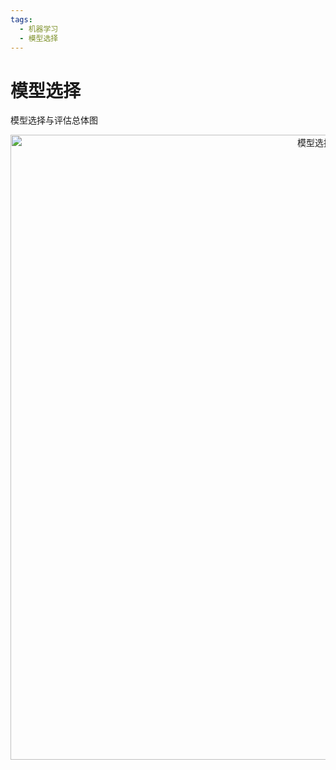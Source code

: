 ```yaml
---
tags:
  - 机器学习
  - 模型选择
---
```


# 模型选择

模型选择与评估总体图

<div align="center">
  <img src="/images/machine_learning/others/model_selection.png" width="1000" alt="模型选择与评估"/>
</div>

